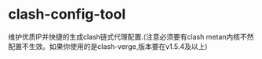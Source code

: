 # clash-config-tool
维护优质IP并快捷的生成clash链式代理配置.(注意必须要有clash metan内核不然配置不生效。如果你使用的是clash-verge,版本要在v1.5.4及以上)
